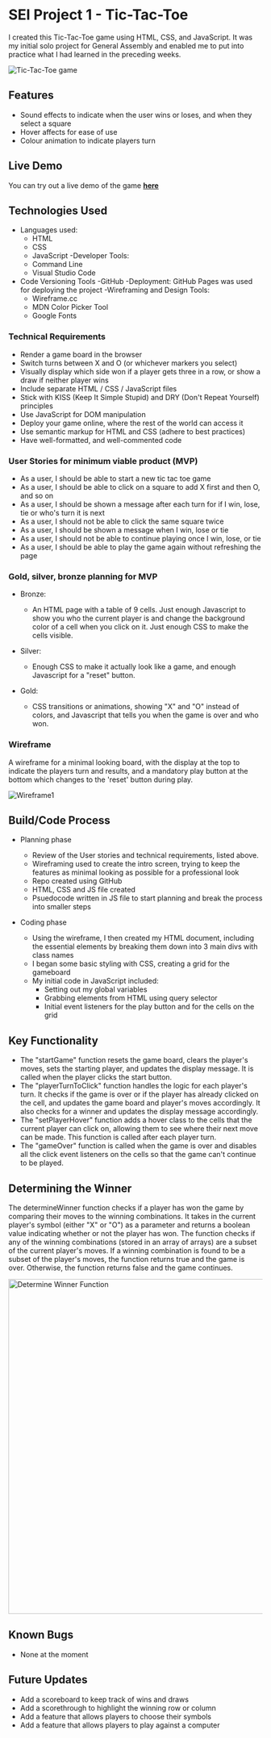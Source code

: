# SEI Project 1 - Tic-Tac-Toe
I created this Tic-Tac-Toe game using HTML, CSS, and JavaScript. It was my initial solo project for General Assembly and enabled me to put into practice what I had learned in the preceding weeks.

![Tic-Tac-Toe game](https://imgur.com/3fIgdrb.gif)

## Features
 - Sound effects to indicate when the user wins or loses, and when they select a square
 - Hover affects for ease of use
 - Colour animation to indicate players turn

## Live Demo
You can try out a live demo of the game **[here](https://sml-40.github.io/Portfolio-1-tictactoe/index.html)**

## Technologies Used
- Languages used:
  - HTML
  - CSS
  - JavaScript
-Developer Tools:
  - Command Line
  - Visual Studio Code
- Code Versioning Tools
  -GitHub
-Deployment: GitHub Pages was used for deploying the project
-Wireframing and Design Tools:
  - Wireframe.cc
  - MDN Color Picker Tool
  - Google Fonts

### Technical Requirements

- Render a game board in the browser
- Switch turns between X and O (or whichever markers you select)
- Visually display which side won if a player gets three in a row, or show a draw if neither player wins
- Include separate HTML / CSS / JavaScript files
- Stick with KISS (Keep It Simple Stupid) and DRY (Don't Repeat Yourself) principles
- Use JavaScript for DOM manipulation
- Deploy your game online, where the rest of the world can access it
- Use semantic markup for HTML and CSS (adhere to best practices)
- Have well-formatted, and well-commented code

### User Stories for minimum viable product (MVP)
- As a user, I should be able to start a new tic tac toe game
- As a user, I should be able to click on a square to add X first and then O, and so on
- As a user, I should be shown a message after each turn for if I win, lose, tie or who's turn it is next
- As a user, I should not be able to click the same square twice
- As a user, I should be shown a message when I win, lose or tie
- As a user, I should not be able to continue playing once I win, lose, or tie
- As a user, I should be able to play the game again without refreshing the page

### Gold, silver, bronze planning for MVP
- Bronze: 
  - An HTML page with a table of 9 cells. Just enough Javascript to show you who the current player is and change the background color of a cell when you click on it. Just enough CSS to make the cells visible.

- Silver: 
  - Enough CSS to make it actually look like a game, and enough Javascript for a "reset" button.

- Gold: 
  - CSS transitions or animations, showing "X" and "O" instead of colors, and Javascript that tells you when the game is over and who won.

### Wireframe

A wireframe for a minimal looking board, with the display at the top to indicate the players turn and results, and a mandatory play button at the bottom which changes to the 'reset' button during play.

![Wireframe1](https://user-images.githubusercontent.com/114579141/212560309-f5949614-7363-43bb-8999-a0b45420613b.png)

## Build/Code Process

- Planning phase
  - Review of the User stories and technical requirements, listed above.
  - Wireframing used to create the intro screen, trying to keep the features as minimal looking as possible for a professional look
  - Repo created using GitHub
  - HTML, CSS and JS file created
  - Psuedocode written in JS file to start planning and break the process into smaller steps

- Coding phase
  - Using the wireframe, I then created my HTML document, including the essential elements by breaking them down into 3 main divs with class names
  - I began some basic styling with CSS, creating a grid for the gameboard
  - My initial code in JavaScript included:
      - Setting out my global variables
      - Grabbing elements from HTML using query selector
      - Initial event listeners for the play button and for the cells on the grid
     
## Key Functionality
- The "startGame" function resets the game board, clears the player's moves, sets the starting player, and updates the display message. It is called when the   player clicks the start button.
- The "playerTurnToClick" function handles the logic for each player's turn. It checks if the game is over or if the player has already clicked on the cell,   and updates the game board and player's moves accordingly. It also checks for a winner and updates the display message accordingly.
- The "setPlayerHover" function adds a hover class to the cells that the current player can click on, allowing them to see where their next move can be made.   This function is called after each player turn.
- The "gameOver" function is called when the game is over and disables all the click event listeners on the cells so that the game can't continue to be played.

## Determining the Winner
The determineWinner function checks if a player has won the game by comparing their moves to the winning combinations. It takes in the current player's symbol (either "X" or "O") as a parameter and returns a boolean value indicating whether or not the player has won. The function checks if any of the winning combinations (stored in an array of arrays) are a subset of the current player's moves. If a winning combination is found to be a subset of the player's moves, the function returns true and the game is over. Otherwise, the function returns false and the game continues.

<img width="664" alt="Determine Winner Function" src="https://user-images.githubusercontent.com/114579141/212081129-221b4a38-4f88-40f9-976d-bccb34297410.png">

## Known Bugs
- None at the moment

## Future Updates
- Add a scoreboard to keep track of wins and draws
- Add a scorethrough to highlight the winning row or column
- Add a feature that allows players to choose their symbols
- Add a feature that allows players to play against a computer
